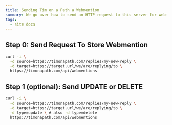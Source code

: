 ```yaml
---
title: Sending Tim on a Path a Webmention
summary: We go over how to send an HTTP request to this server for webmentions
tags:
  - site docs
---
```


## Step 0: Send Request To Store Webmention

```sh
curl -i \
  -d source=https://timonapath.com/replies/my-new-reply \
  -d target=https://target.url/we/are/replying/to \
  https://timonapath.com/api/webmentions
```

## Step 1 (optional): Send UPDATE or DELETE

```sh
curl -i \
  -d source=https://timonapath.com/replies/my-new-reply \
  -d target=https://target.url/we/are/replying/to \
  -d type=update \ # also -d type=delete
  https://timonapath.com/api/webmentions
```
